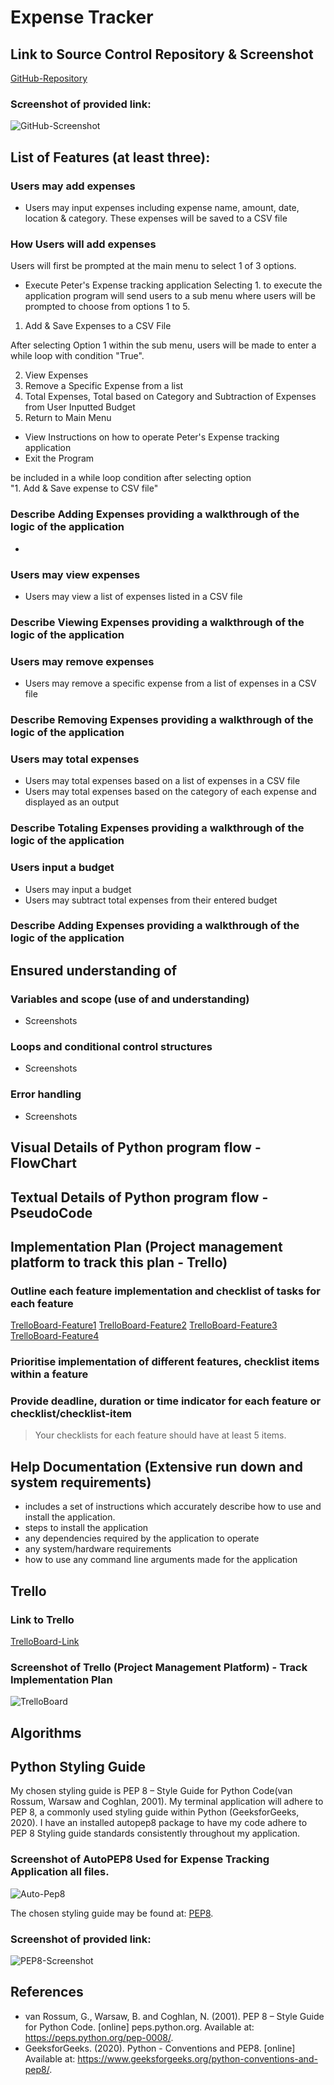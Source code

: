 # Expense Tracker

## Link to Source Control Repository & Screenshot
[GitHub-Repository](https://github.com/peter-duongGHub?tab=repositories)
### Screenshot of provided link: 

![GitHub-Screenshot](./docs/GitHubRepository.PNG)

## List of Features (at least three):

### Users may add expenses
- Users may input expenses including expense name, amount, date, location & category. These expenses will be saved to a CSV file
### How Users will add expenses
Users will first be prompted at the main menu to select 1 of 3 options. 
- Execute Peter's Expense tracking application
Selecting 1. to execute the application program will send users to a sub menu where users will be prompted to choose from options 1 to 5. 
1. Add & Save Expenses to a CSV File

After selecting Option 1 within the sub menu, users will be made to enter a while loop with condition "True". 


2. View Expenses
3. Remove a Specific Expense from a list
4. Total Expenses, Total based on Category and Subtraction of Expenses from User Inputted Budget
5. Return to Main Menu
  

- View Instructions on how to operate Peter's Expense tracking application
- Exit the Program


be included in a while loop condition after selecting option  
"1. Add & Save expense to CSV file"


### Describe Adding Expenses providing a walkthrough of the logic of the application
- 

### Users may view expenses
- Users may view a list of expenses listed in a CSV file

### Describe Viewing Expenses providing a walkthrough of the logic of the application

### Users may remove expenses
- Users may remove a specific expense from a list of expenses in a CSV file

### Describe Removing Expenses providing a walkthrough of the logic of the application

### Users may total expenses
- Users may total expenses based on a list of expenses in a CSV file
- Users may total expenses based on the category of each expense and displayed as an output

### Describe Totaling Expenses providing a walkthrough of the logic of the application

### Users input a budget
- Users may input a budget
- Users may subtract total expenses from their entered budget

### Describe Adding Expenses providing a walkthrough of the logic of the application



## Ensured understanding of 
### Variables and scope (use of and understanding)
- Screenshots

### Loops and conditional control structures
- Screenshots

### Error handling
- Screenshots

## Visual Details of Python program flow - FlowChart


## Textual Details of Python program flow - PseudoCode

## Implementation Plan (Project management platform to track this plan - Trello)
### Outline each feature implementation and checklist of tasks for each feature
[TrelloBoard-Feature1](./docs/Trello_Feature1.PNG)
[TrelloBoard-Feature2](./docs/Trello_Feature1.PNG)
[TrelloBoard-Feature3](./docs/Trello_Feature1.PNG)
[TrelloBoard-Feature4](./docs/Trello_Feature1.PNG)


### Prioritise implementation of different features, checklist items within a feature

### Provide deadline, duration or time indicator for each feature or checklist/checklist-item

> Your checklists for each feature should have at least 5 items.


## Help Documentation (Extensive run down and system requirements)
-  includes a set of instructions which accurately describe how to use and install the application.
- steps to install the application
- any dependencies required by the application to operate
- any system/hardware requirements
- how to use any command line arguments made for the application



## Trello
### Link to Trello 
[TrelloBoard-Link](https://trello.com/b/f3oIGayB/t1a3-expense-tracker)

### Screenshot of Trello (Project Management Platform) - Track Implementation Plan
![TrelloBoard](./docs/TrelloFinal.PNG)

## Algorithms 

## Python Styling Guide
My chosen styling guide is PEP 8 – Style Guide for Python Code(van Rossum, Warsaw and Coghlan, 2001). My terminal application will adhere to PEP 8, a commonly used styling guide within Python (GeeksforGeeks, 2020). I have an installed autopep8 package to have my code adhere to PEP 8 Styling guide standards consistently throughout my application.

### Screenshot of AutoPEP8 Used for Expense Tracking Application all files.
![Auto-Pep8](./docs/AutoPep8.PNG)

The chosen styling guide may be found at: [PEP8](https://peps.python.org/pep-0008/).  
### Screenshot of provided link: 
![PEP8-Screenshot](./docs/PEP8.PNG)

## References
- van Rossum, G., Warsaw, B. and Coghlan, N. (2001). PEP 8 – Style Guide for Python Code. [online] peps.python.org. Available at: https://peps.python.org/pep-0008/.
- GeeksforGeeks. (2020). Python - Conventions and PEP8. [online] Available at: https://www.geeksforgeeks.org/python-conventions-and-pep8/.